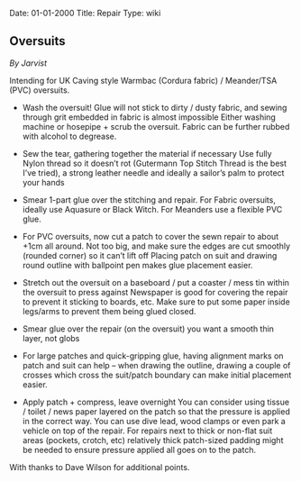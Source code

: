 Date: 01-01-2000
Title: Repair
Type: wiki


Oversuits
---------

*By Jarvist*

Intending for UK Caving style Warmbac (Cordura fabric) / Meander/TSA
(PVC) oversuits.





-   Wash the oversuit! Glue will not stick to dirty / dusty fabric, and
    sewing through grit embedded in fabric is almost impossible Either
    washing machine or hosepipe + scrub the oversuit. Fabric can be
    further rubbed with alcohol to degrease.




-   Sew the tear, gathering together the material if necessary Use fully
    Nylon thread so it doesn’t rot (Gutermann Top Stitch Thread is the
    best I’ve tried), a strong leather needle and ideally a sailor’s
    palm to protect your hands




-   Smear 1-part glue over the stitching and repair. For Fabric
    oversuits, ideally use Aquasure or Black Witch. For Meanders use a
    flexible PVC glue.




-   For PVC oversuits, now cut a patch to cover the sewn repair to about
    +1cm all around. Not too big, and make sure the edges are cut
    smoothly (rounded corner) so it can’t lift off Placing patch on suit
    and drawing round outline with ballpoint pen makes glue
    placement easier.




-   Stretch out the oversuit on a baseboard / put a coaster / mess tin
    within the oversuit to press against Newspaper is good for covering
    the repair to prevent it sticking to boards, etc. Make sure to put
    some paper inside legs/arms to prevent them being glued closed.
-   Smear glue over the repair (on the oversuit) you want a smooth thin
    layer, not globs




-   For large patches and quick-gripping glue, having alignment marks on
    patch and suit can help – when drawing the outline, drawing a couple
    of crosses which cross the suit/patch boundary can make initial
    placement easier.




-   Apply patch + compress, leave overnight You can consider using
    tissue / toilet / news paper layered on the patch so that the
    pressure is applied in the correct way. You can use dive lead, wood
    clamps or even park a vehicle on top of the repair. For repairs next
    to thick or non-flat suit areas (pockets, crotch, etc) relatively
    thick patch-sized padding might be needed to ensure pressure applied
    all goes on to the patch.

With thanks to Dave Wilson for additional points.
